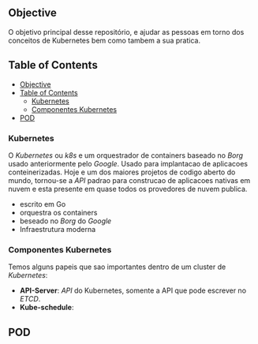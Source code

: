 ## Objective
O objetivo principal desse repositório, e ajudar as pessoas em torno dos conceitos de Kubernetes bem como tambem a sua pratica.

## Table of Contents
- [Objective](#objective)
- [Table of Contents](#table-of-contents)
  - [Kubernetes](#kubernetes)
  - [Componentes Kubernetes](#componentes-kubernetes)
- [POD](#pod)

### Kubernetes
O *Kubernetes* ou *k8s* e um orquestrador de containers baseado no *Borg* usado anteriormente pelo *Google*. Usado para implantacao de aplicacoes conteinerizadas. Hoje e um dos maiores projetos de codigo aberto do mundo, tornou-se a *API* padrao para construcao de aplicacoes nativas em nuvem e esta presente em quase todos os provedores de nuvem publica.

- escrito em Go
- orquestra os containers
- beseado no *Borg* do *Google*
- Infraestrutura moderna

### Componentes Kubernetes
Temos alguns papeis que sao importantes dentro de um cluster de *Kubernetes*:

- **API-Server**: *API* do Kubernetes, somente a API que pode escrever no *ETCD*.
- **Kube-schedule**: 





## POD



